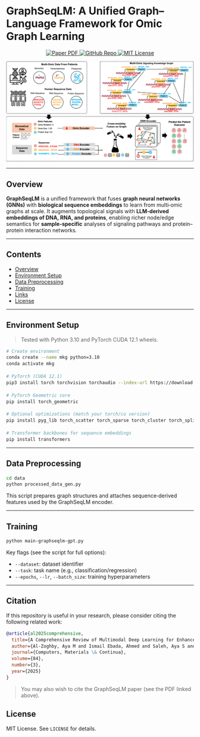 # GraphSeqLM: A Unified Graph–Language Framework for Omic Graph Learning

<p align="center">
  <a href="https://dl.acm.org/doi/pdf/10.1145/3701716.3715503">
    <img src="https://img.shields.io/badge/Paper-ACM%20DL-0A7BBB" alt="Paper PDF">
  </a>
  <a href="https://github.com/FuhaiLiAiLab/GraphSeqLM">
    <img src="https://img.shields.io/badge/GitHub-GraphSeqLM-181717?logo=github" alt="GitHub Repo">
  </a>
  <a href="#license">
    <img src="https://img.shields.io/badge/License-MIT-green" alt="MIT License">
  </a>
</p>

![Figure 1](./figures/F1.png)

---

## Overview

**GraphSeqLM** is a unified framework that fuses **graph neural networks (GNNs)** with **biological sequence embeddings** to learn from multi‑omic graphs at scale. It augments topological signals with **LLM‑derived embeddings of DNA, RNA, and proteins**, enabling richer node/edge semantics for **sample‑specific** analyses of signaling pathways and protein–protein interaction networks.

---

## Contents

- [Overview](#overview)
- [Environment Setup](#environment-setup)
- [Data Preprocessing](#data-preprocessing)
- [Training](#training)
- [Links](#links)
- [License](#license)

---

## Environment Setup

> Tested with Python 3.10 and PyTorch CUDA 12.1 wheels.

```bash
# Create environment
conda create --name mkg python=3.10
conda activate mkg

# PyTorch (CUDA 12.1)
pip3 install torch torchvision torchaudio --index-url https://download.pytorch.org/whl/cu121

# PyTorch Geometric core
pip install torch_geometric

# Optional optimizations (match your torch/cu version)
pip install pyg_lib torch_scatter torch_sparse torch_cluster torch_spline_conv   -f https://data.pyg.org/whl/torch-2.2.0+cu121.html

# Transformer backbones for sequence embeddings
pip install transformers
```

---

## Data Preprocessing

```bash
cd data
python processed_data_gen.py
```

This script prepares graph structures and attaches sequence‑derived features used by the GraphSeqLM encoder.

---

## Training

```bash
python main-graphseqlm-gpt.py
```

Key flags (see the script for full options):

- `--dataset`: dataset identifier  
- `--task`: task name (e.g., classification/regression)  
- `--epochs`, `--lr`, `--batch_size`: training hyperparameters

---

## Citation

If this repository is useful in your research, please consider citing the following related work:

```bibtex
@article{al2025comprehensive,
  title={A Comprehensive Review of Multimodal Deep Learning for Enhanced Medical Diagnostics.},
  author={Al-Zoghby, Aya M and Ismail Ebada, Ahmed and Saleh, Aya S and Abdelhay, Mohammed and Awad, Wael A},
  journal={Computers, Materials \& Continua},
  volume={84},
  number={3},
  year={2025}
}
```

> You may also wish to cite the GraphSeqLM paper (see the PDF linked above).

## License

MIT License. See `LICENSE` for details.
